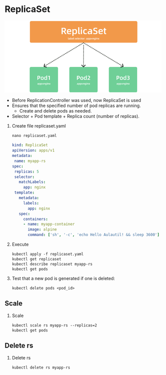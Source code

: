 # ReplicaSet

![alt text](../img/ReplicaSet.png)

- Before ReplicationController was used, now ReplicaSet is used
- Ensures that the specified number of pod replicas are running.
  - Create and delete pods as needed.
- Selector + Pod template + Replica count (number of replicas).

1. Create file replicaset.yaml

    ```console
    nano replicaset.yaml
    ```

    ```yaml
    kind: ReplicaSet
    apiVersion: apps/v1
    metadata:
     name: myapp-rs
    spec:
     replicas: 5
     selector:
       matchLabels:
         app: nginx
     template:
       metadata:
         labels:
           app: nginx
       spec:
         containers:
         - name: myapp-container
           image: alpine
           command: ['sh', '-c', 'echo Hello Aulautil! && sleep 3600']
    ```

2. Execute

    ```console
    kubectl apply -f replicaset.yaml
    kubectl get replicaset
    kubectl describe replicaset myapp-rs
    kubectl get pods
    ```

3. Test that a new pod is generated if one is deleted:

    ```console
    kubectl delete pods <pod_id>
    ```

## Scale

1. Scale

    ```console
    kubectl scale rs myapp-rs --replicas=2
    kubectl get pods
    ```

## Delete rs

1. Delete rs

    ```console
    kubectl delete rs myapp-rs
    ```
